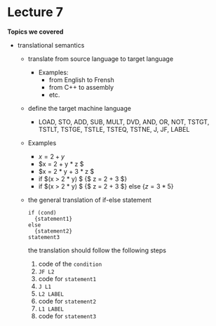 # Lecture 7

**Topics we covered**

- translational semantics

    - translate from source language to target language
      - Examples:
        - from English to Frensh
        - from C++ to assembly
        - etc.
    - define the target machine language
      - LOAD, STO, ADD, SUB, MULT, DVD, AND, OR, NOT, TSTGT, TSTLT, TSTGE, TSTLE, TSTEQ, TSTNE, J, JF, LABEL
    - Examples
      - $x = 2 + y$
      - $x = 2 + y * z $
      - $x = 2 * y + 3 * z $
      - if $(x > 2 * y) $ {$ z = 2 + 3 $}
      - if $(x > 2 * y) $ {$ z = 2 + 3 $} else {$z=3*5$}

    - the general translation of if-else statement
      ```
      if (cond)
        {statement1}
      else
        {statement2}
      statement3
      ```
      the translation should follow the following steps
      1. code of the `condition`
      1. `JF L2`
      1. code for `statement1`
      1. `J L1`
      1. `L2 LABEL`
      1. code for `statement2`
      1. `L1 LABEL`
      1. code for `statement3`

